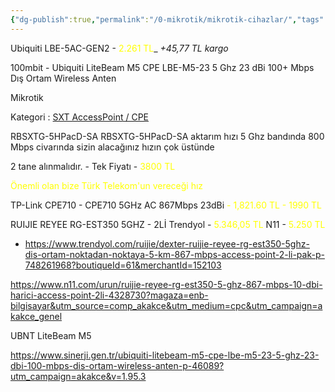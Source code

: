 ```yaml
---
{"dg-publish":true,"permalink":"/0-mikrotik/mikrotik-cihazlar/","tags":["gardenEntry"],"noteIcon":"","created":"2023-12-21T21:16:12.998+03:00","updated":"2023-12-22T00:50:22.395+03:00"}
---
```



Ubiquiti LBE-5AC-GEN2 - <font color="#ffff00">2.261  TL</font>_ _+45,77 TL kargo_ 

100mbit - Ubiquiti LiteBeam M5 CPE LBE-M5-23 5 Ghz 23 dBi 100+ Mbps Dış Ortam Wireless Anten

Mikrotik

Kategori : [SXT AccessPoint / CPE](https://wi.com.tr/Mikrotik-SXT-Sextant-BuildIn-Anten)

RBSXTG-5HPacD-SA
RBSXTG-5HPacD-SA aktarım hızı 5 Ghz bandında 800 Mbps civarında sizin alacağınız hızın çok üstünde 

2 tane alınmalıdır. - Tek Fiyatı - <font color="#ffff00">3800 TL</font> 

<font color="#ffff00">Önemli olan bize Türk Telekom'un vereceği hız</font>

TP-Link CPE710 - CPE710 5GHz AC 867Mbps 23dBi <font color="#ffff00">- 1,821.60 TL - 1990 TL</font>

RUIJIE REYEE RG-EST350 5GHZ - 2Lİ 
Trendyol - <font color="#ffff00">5.346,05 TL</font>
N11 - <font color="#ffff00">5.250 TL  </font>

- https://www.trendyol.com/ruijie/dexter-ruijie-reyee-rg-est350-5ghz-dis-ortam-noktadan-noktaya-5-km-867-mbps-access-point-2-li-pak-p-748261968?boutiqueId=61&merchantId=152103

https://www.n11.com/urun/ruijie-reyee-rg-est350-5-ghz-867-mbps-10-dbi-harici-access-point-2li-4328730?magaza=enb-bilgisayar&utm_source=comp_akakce&utm_medium=cpc&utm_campaign=akakce_genel


UBNT LiteBeam M5

https://www.sinerji.gen.tr/ubiquiti-litebeam-m5-cpe-lbe-m5-23-5-ghz-23-dbi-100-mbps-dis-ortam-wireless-anten-p-46089?utm_campaign=akakce&v=1.95.3 




